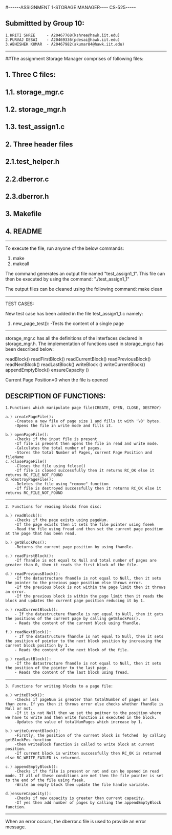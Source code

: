#------ASSIGNMENT 1-STORAGE MANAGER---- CS-525-----

##	Submittted by Group 10:
	1.KRITI SHREE     - A20467768(kshree@hawk.iit.edu)	
	2.PURVAJ DESAI    - A20469336(pdesai@hawk.iit.edu)
	3.ABHISHEK KUMAR  - A20467982(akumar84@hawk.iit.edu)

***********************************************************************

##The assignment Storage Manager comprises of following files:
##   1. Three C files:
##	1.1. storage_mgr.c
##	1.2. storage_mgr.h
##	1.3. test_assign1.c
##  2. Three header files
##	2.1.test_helper.h
##	2.2.dberror.c
##	2.3.dberror.h
##   3. Makefile
##   4. README

***********************************************************************


To execute the file, run anyone of the below commands:
1. make
2. makeall

The command generates an output file named "test_assign1_1". This file can then be executed by using the command: "./test_assign1_1"

The output files can be cleaned using the following command:
make clean


***********************************************************************

TEST CASES:

New test case has been added in the file test_assign1_1.c namely:

1. new_page_test(): 
	-Tests the content of a single page


***********************************************************************


storage_mgr.c has all the definitions of the interfaces declared in storage_mgr.h. The implementation of functions used in storage_mgr.c has been described below:

readBlock()
readFirstBlock() 
readCurrentBlock()
readPreviousBlock()
readNextBlock()
readLastBlock()
writeBlock ()
writeCurrentBlock()
appendEmptyBlock()
ensureCapacity ()

Current Page Position=0 when the file is opened

DESCRIPTION OF FUNCTIONS:
-----------------------------------------------------------------------------


	1.Functions which manipulate page file(CREATE, OPEN, CLOSE, DESTROY)

	a.) createPageFile():
		-Creates a new file of page size 1 and fills it with '\0' bytes.
		-Opens the file in write mode and fills it.

	b.) openPageFile():
		-Checks if the input file is present
		-If file is present then opens the file in read and write mode.
		-Calculates the total number of pages.
		-Stores the total Number of Pages, current Page Position and fileName
	c.)closePageFile()
		-Closes the file using fclose()
		-If file is closed successfully then it returns RC_OK else it returns RC_FILE_NOT_FOUND
	d.)destroyPageFile():
		-Deletes the file using "remove" function 
		-If file is destroyed successfully then it returns RC_OK else it returns RC_FILE_NOT_FOUND


-------------------------------------------------------------------------------

	2. Functions for reading blocks from disc:

	a.) readBlock():
		-Checks if the page exists using pageNum.
		-If the page exists then it sets the file pointer using fseek 
		-Read the file using fread and then set the current page position at the page that has been read.

	b.) getBlockPos():
		-Returns the current page position by using fhandle.

	c.) readFirstBlock():
		-If fhandle is not equal to Null and total number of pages are greater than 0, then it reads the first block of the file.
	
	d.) readPreviousBlock():
		-If the datastructure fhandle is not equal to Null, then it sets the pointer to the previous page position else throws error.
		-If the previous block is not within the page limit then it throws an error.
		-If the previous block is within the page limit then it reads the block and updates the current page position reducing it by 1.
	
	e.) readCurrentBlock():
		- If the datastructure fhandle is not equal to Null, then it gets the positions of the current page by calling getBlockPos().
		- Reads the content of the current block using fhandle.

	f.) readNextBlock():
		- If the datastructure fhandle is not equal to Null, then it sets the position of pointer to the next block position by increasing the current block position by 1.
		- Reads the content of the next block of the file.
		
	g.) readLastBlock():
		-If the datastructure fhandle is not equal to Null, then it sets the position of the pointer to the last page.
		- Reads the content of the last block using fread.
		

-------------------------------------------------------------------------------

	3. Functions for writing blocks to a page file:

	a.) writeBlock():
		-Checks if pageNum is greater than totalNumber of pages or less than zero. If yes then it throws error else checks whether fhandle is Null or not.
		-If it is not Null then we set the poitner to the position where we have to write and then write function is executed in the block.
		-Updates the value of totalNumPages which increase by 1.

	b.) writeCurrentBlock():
		-Firstly, the position of the current block is fetched  by calling getBlockPos function 
		-then writeBlock function is called to write block at current position.
		-If current block is written successfully then RC_OK is returned else RC_WRITE_FAILED is returned.

	c.) appendEmptyBlock():
		-Checks if the file is present or not and can be opened in read mode. If all of these conditions are met then the file pointer is set to the end of the file using fseek.
		-Write an empty block then update the file handle variable.

	d.)ensureCapacity():
		-Checks if new capacity is greater than current capacity. 
		-If yes then add number of pages by calling the appendEmptyBlock function.

----------------------------------------------------------------------------------

When an error occurs, the dberror.c file is used to provide an error message.

